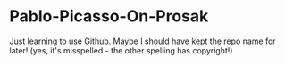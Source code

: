 # Pablo-Picasso-On-Prosak
Just learning to use Github.  Maybe I should have kept the repo name for later!
(yes, it's misspelled - the other spelling has copyright!)
